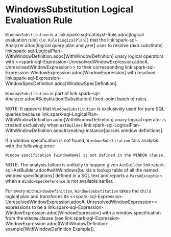 # WindowsSubstitution Logical Evaluation Rule

`WindowsSubstitution` is a link:spark-sql-catalyst-Rule.adoc[logical evaluation rule] (i.e. `Rule[LogicalPlan]`) that the link:spark-sql-Analyzer.adoc[logical query plan analyzer] uses to resolve (_aka_ substitute) link:spark-sql-LogicalPlan-WithWindowDefinition.adoc[WithWindowDefinition] unary logical operators with <<spark-sql-Expression-UnresolvedWindowExpression.adoc#, UnresolvedWindowExpression>> to their corresponding link:spark-sql-Expression-WindowExpression.adoc[WindowExpression] with resolved link:spark-sql-Expression-WindowSpecDefinition.adoc[WindowSpecDefinition].

`WindowsSubstitution` is part of link:spark-sql-Analyzer.adoc#Substitution[Substitution] fixed-point batch of rules.

NOTE: It _appears_ that `WindowsSubstitution` is exclusively used for pure SQL queries because link:spark-sql-LogicalPlan-WithWindowDefinition.adoc[WithWindowDefinition] unary logical operator is created exclusively when `AstBuilder` link:spark-sql-LogicalPlan-WithWindowDefinition.adoc#creating-instance[parses window definitions].

If a window specification is not found, `WindowsSubstitution` fails analysis with the following error:

```
Window specification [windowName] is not defined in the WINDOW clause.
```

NOTE: The analysis failure is unlikely to happen given `AstBuilder` link:spark-sql-AstBuilder.adoc#withWindows[builds a lookup table of all the named window specifications] defined in a SQL text and reports a `ParseException` when a `WindowSpecReference` is not available earlier.

For every `WithWindowDefinition`, `WindowsSubstitution` takes the `child` logical plan and transforms its <<spark-sql-Expression-UnresolvedWindowExpression.adoc#, UnresolvedWindowExpression>> expressions to be a link:spark-sql-Expression-WindowExpression.adoc[WindowExpression] with a window specification from the `WINDOW` clause (see link:spark-sql-Expression-WindowExpression.adoc#WithWindowDefinition-example[WithWindowDefinition Example]).
